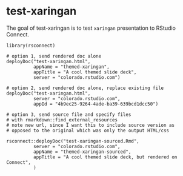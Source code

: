 
# test-xaringan

<!-- badges: start -->
<!-- badges: end -->

The goal of test-xaringan is to test `xaringan` presentation to RStudio Connect.

```{r}
library(rsconnect)

# option 1, send rendered doc alone
deployDoc("test-xaringan.html",
          appName = "themed-xaringan",
          appTitle = "A cool themed slide deck",
          server = "colorado.rstudio.com")

# option 2, send rendered doc alone, replace existing file
deployDoc("test-xaringan.html",
          server = "colorado.rstudio.com",
          appId = "4b9ec25-9264-4ade-ba39-639bcd1dcc50")

# option 3, send source file and specify files
# with rmarkdown::find_external_resources
# note new url, since I want this to include source version as
# opposed to the original which was only the output HTML/css

rsconnect::deployDoc("test-xaringan-sourced.Rmd",
          server = "colorado.rstudio.com",
          appName = "themed-xaringan-sourced",
          appTitle = "A cool themed slide deck, but rendered on Connect",
          )


```

